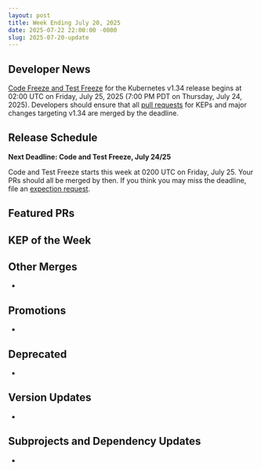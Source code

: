 ```yaml
---
layout: post
title: Week Ending July 20, 2025
date: 2025-07-22 22:00:00 -0000
slug: 2025-07-20-update
---
```


## Developer News

[Code Freeze and Test Freeze](https://github.com/kubernetes/sig-release/blob/master/releases/release_phases.md#code-freeze) for the Kubernetes v1.34 release begins at 02:00 UTC on Friday, July 25, 2025 (7:00 PM PDT on Thursday, July 24, 2025). Developers should ensure that all [pull requests]([https://sessionize.com/maintainer-summit-na-2025](https://github.com/kubernetes/kubernetes/pulls)) for KEPs and major changes targeting v1.34 are merged by the deadline.

## Release Schedule

**Next Deadline: Code and Test Freeze, July 24/25**

Code and Test Freeze starts this week at 0200 UTC on Friday, July 25. Your PRs should all be merged by then. If you think you may miss the deadline, file an [expection request](https://github.com/kubernetes/sig-release/blob/master/releases/EXCEPTIONS.md).


## Featured PRs


## KEP of the Week


## Other Merges

*

## Promotions

*

## Deprecated

*

## Version Updates

*

## Subprojects and Dependency Updates

*
